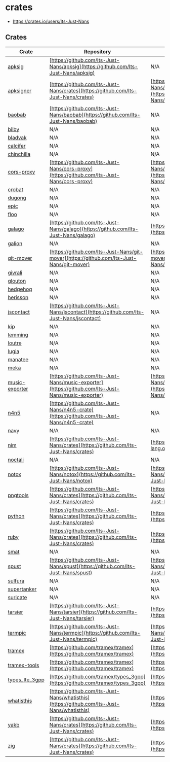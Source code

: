# crates

- <https://crates.io/users/Its-Just-Nans>

## Crates

| Crate                                                     | Repository                                                                                         | Homepage                                                                                           |
| --------------------------------------------------------- | -------------------------------------------------------------------------------------------------- | -------------------------------------------------------------------------------------------------- |
| [apksig](https://crates.io/crates/apksig)                 | [https://github.com/Its-Just-Nans/apksig](https://github.com/Its-Just-Nans/apksig)                 | N/A                                                                                                |
| [apksigner](https://crates.io/crates/apksigner)           | [https://github.com/Its-Just-Nans/crates](https://github.com/Its-Just-Nans/crates)                 | [https://github.com/Its-Just-Nans/apksigner](https://github.com/Its-Just-Nans/apksigner)           |
| [baobab](https://crates.io/crates/baobab)                 | [https://github.com/Its-Just-Nans/baobab](https://github.com/Its-Just-Nans/baobab)                 | N/A                                                                                                |
| [bilby](https://crates.io/crates/bilby)                   | N/A                                                                                                | N/A                                                                                                |
| [bladvak](https://crates.io/crates/bladvak)               | N/A                                                                                                | N/A                                                                                                |
| [calcifer](https://crates.io/crates/calcifer)             | N/A                                                                                                | N/A                                                                                                |
| [chinchilla](https://crates.io/crates/chinchilla)         | N/A                                                                                                | N/A                                                                                                |
| [cors-proxy](https://crates.io/crates/cors-proxy)         | [https://github.com/Its-Just-Nans/cors-proxy](https://github.com/Its-Just-Nans/cors-proxy)         | [https://github.com/Its-Just-Nans/cors-proxy](https://github.com/Its-Just-Nans/cors-proxy)         |
| [crobat](https://crates.io/crates/crobat)                 | N/A                                                                                                | N/A                                                                                                |
| [dugong](https://crates.io/crates/dugong)                 | N/A                                                                                                | N/A                                                                                                |
| [epic](https://crates.io/crates/epic)                     | N/A                                                                                                | N/A                                                                                                |
| [floo](https://crates.io/crates/floo)                     | N/A                                                                                                | N/A                                                                                                |
| [galago](https://crates.io/crates/galago)                 | [https://github.com/Its-Just-Nans/galago](https://github.com/Its-Just-Nans/galago)                 | [https://galago.n4n5.dev](https://galago.n4n5.dev)                                                 |
| [galion](https://crates.io/crates/galion)                 | N/A                                                                                                | N/A                                                                                                |
| [git-mover](https://crates.io/crates/git-mover)           | [https://github.com/Its-Just-Nans/git-mover](https://github.com/Its-Just-Nans/git-mover)           | [https://github.com/Its-Just-Nans/git-mover](https://github.com/Its-Just-Nans/git-mover)           |
| [givrali](https://crates.io/crates/givrali)               | N/A                                                                                                | N/A                                                                                                |
| [glouton](https://crates.io/crates/glouton)               | N/A                                                                                                | N/A                                                                                                |
| [hedgehog](https://crates.io/crates/hedgehog)             | N/A                                                                                                | N/A                                                                                                |
| [herisson](https://crates.io/crates/herisson)             | N/A                                                                                                | N/A                                                                                                |
| [jscontact](https://crates.io/crates/jscontact)           | [https://github.com/Its-Just-Nans/jscontact](https://github.com/Its-Just-Nans/jscontact)           | N/A                                                                                                |
| [kip](https://crates.io/crates/kip)                       | N/A                                                                                                | N/A                                                                                                |
| [lemming](https://crates.io/crates/lemming)               | N/A                                                                                                | N/A                                                                                                |
| [loutre](https://crates.io/crates/loutre)                 | N/A                                                                                                | N/A                                                                                                |
| [lugia](https://crates.io/crates/lugia)                   | N/A                                                                                                | N/A                                                                                                |
| [manatee](https://crates.io/crates/manatee)               | N/A                                                                                                | N/A                                                                                                |
| [meka](https://crates.io/crates/meka)                     | N/A                                                                                                | N/A                                                                                                |
| [music-exporter](https://crates.io/crates/music-exporter) | [https://github.com/Its-Just-Nans/music-exporter](https://github.com/Its-Just-Nans/music-exporter) | [https://github.com/Its-Just-Nans/music-exporter](https://github.com/Its-Just-Nans/music-exporter) |
| [n4n5](https://crates.io/crates/n4n5)                     | [https://github.com/Its-Just-Nans/n4n5-crate](https://github.com/Its-Just-Nans/n4n5-crate)         | N/A                                                                                                |
| [navy](https://crates.io/crates/navy)                     | N/A                                                                                                | N/A                                                                                                |
| [nim](https://crates.io/crates/nim)                       | [https://github.com/Its-Just-Nans/crates](https://github.com/Its-Just-Nans/crates)                 | [https://nim-lang.org/](https://nim-lang.org/)                                                     |
| [noctali](https://crates.io/crates/noctali)               | N/A                                                                                                | N/A                                                                                                |
| [notox](https://crates.io/crates/notox)                   | [https://github.com/Its-Just-Nans/notox](https://github.com/Its-Just-Nans/notox)                   | [https://github.com/Its-Just-Nans/notox](https://github.com/Its-Just-Nans/notox)                   |
| [pngtools](https://crates.io/crates/pngtools)             | [https://github.com/Its-Just-Nans/crates](https://github.com/Its-Just-Nans/crates)                 | [https://github.com/Its-Just-Nans/pngtools](https://github.com/Its-Just-Nans/pngtools)             |
| [python](https://crates.io/crates/python)                 | [https://github.com/Its-Just-Nans/crates](https://github.com/Its-Just-Nans/crates)                 | [https://www.python.org/](https://www.python.org/)                                                 |
| [ruby](https://crates.io/crates/ruby)                     | [https://github.com/Its-Just-Nans/crates](https://github.com/Its-Just-Nans/crates)                 | [https://www.ruby-lang.org/](https://www.ruby-lang.org/)                                           |
| [smat](https://crates.io/crates/smat)                     | N/A                                                                                                | N/A                                                                                                |
| [spust](https://crates.io/crates/spust)                   | [https://github.com/Its-Just-Nans/spust](https://github.com/Its-Just-Nans/spust)                   | [https://github.com/Its-Just-Nans/spust](https://github.com/Its-Just-Nans/spust)                   |
| [sulfura](https://crates.io/crates/sulfura)               | N/A                                                                                                | N/A                                                                                                |
| [supertanker](https://crates.io/crates/supertanker)       | N/A                                                                                                | N/A                                                                                                |
| [suricate](https://crates.io/crates/suricate)             | N/A                                                                                                | N/A                                                                                                |
| [tarsier](https://crates.io/crates/tarsier)               | [https://github.com/Its-Just-Nans/tarsier](https://github.com/Its-Just-Nans/tarsier)               | [https://tarsier.n4n5.dev/](https://tarsier.n4n5.dev/)                                             |
| [termpic](https://crates.io/crates/termpic)               | [https://github.com/Its-Just-Nans/termpic](https://github.com/Its-Just-Nans/termpic)               | [https://github.com/Its-Just-Nans/termpic](https://github.com/Its-Just-Nans/termpic)               |
| [tramex](https://crates.io/crates/tramex)                 | [https://github.com/tramex/tramex](https://github.com/tramex/tramex)                               | [https://tramex.github.io/tramex](https://tramex.github.io/tramex)                                 |
| [tramex-tools](https://crates.io/crates/tramex-tools)     | [https://github.com/tramex/tramex](https://github.com/tramex/tramex)                               | [https://tramex.github.io/tramex](https://tramex.github.io/tramex)                                 |
| [types_lte_3gpp](https://crates.io/crates/types_lte_3gpp) | [https://github.com/tramex/types_3gpp](https://github.com/tramex/types_3gpp)                       | [https://github.com/tramex/types_3gpp](https://github.com/tramex/types_3gpp)                       |
| [whatisthis](https://crates.io/crates/whatisthis)         | [https://github.com/Its-Just-Nans/whatisthis](https://github.com/Its-Just-Nans/whatisthis)         | [https://file.n4n5.dev/](https://file.n4n5.dev/)                                                   |
| [yakb](https://crates.io/crates/yakb)                     | [https://github.com/Its-Just-Nans/crates](https://github.com/Its-Just-Nans/crates)                 | [https://yakb.n4n5.dev](https://yakb.n4n5.dev)                                                     |
| [zig](https://crates.io/crates/zig)                       | [https://github.com/Its-Just-Nans/crates](https://github.com/Its-Just-Nans/crates)                 | [https://ziglang.org/](https://ziglang.org/)                                                       |
